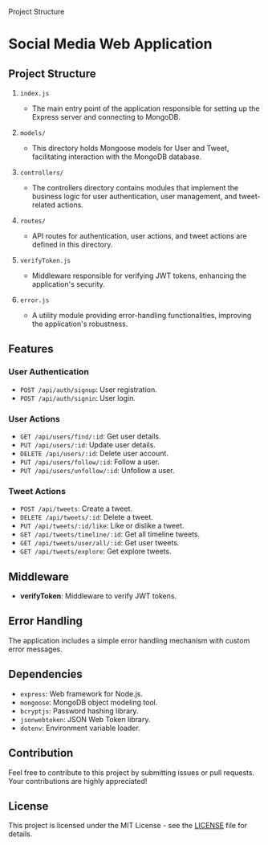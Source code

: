 

Project Structure
  # Social Media Web Application

## Project Structure

1. `index.js`
   - The main entry point of the application responsible for setting up the Express server and connecting to MongoDB.

2. `models/`
   - This directory holds Mongoose models for User and Tweet, facilitating interaction with the MongoDB database.

3. `controllers/`
   - The controllers directory contains modules that implement the business logic for user authentication, user management, and tweet-related actions.

4. `routes/`
   - API routes for authentication, user actions, and tweet actions are defined in this directory.

5. `verifyToken.js`
   - Middleware responsible for verifying JWT tokens, enhancing the application's security.

6. `error.js`
   - A utility module providing error-handling functionalities, improving the application's robustness.


## Features

### User Authentication

- `POST /api/auth/signup`: User registration.
- `POST /api/auth/signin`: User login.

### User Actions

- `GET /api/users/find/:id`: Get user details.
- `PUT /api/users/:id`: Update user details.
- `DELETE /api/users/:id`: Delete user account.
- `PUT /api/users/follow/:id`: Follow a user.
- `PUT /api/users/unfollow/:id`: Unfollow a user.

### Tweet Actions

- `POST /api/tweets`: Create a tweet.
- `DELETE /api/tweets/:id`: Delete a tweet.
- `PUT /api/tweets/:id/like`: Like or dislike a tweet.
- `GET /api/tweets/timeline/:id`: Get all timeline tweets.
- `GET /api/tweets/user/all/:id`: Get user tweets.
- `GET /api/tweets/explore`: Get explore tweets.

## Middleware

- **verifyToken**: Middleware to verify JWT tokens.

## Error Handling

The application includes a simple error handling mechanism with custom error messages.

## Dependencies

- `express`: Web framework for Node.js.
- `mongoose`: MongoDB object modeling tool.
- `bcryptjs`: Password hashing library.
- `jsonwebtoken`: JSON Web Token library.
- `dotenv`: Environment variable loader.

## Contribution

Feel free to contribute to this project by submitting issues or pull requests. Your contributions are highly appreciated!

## License

This project is licensed under the MIT License - see the [LICENSE](LICENSE) file for details.
